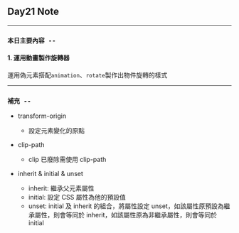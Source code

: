 ## **Day21 Note**

---

### `本日主要內容 --`

#### 1. 運用動畫製作旋轉器

運用偽元素搭配`animation`、`rotate`製作出物件旋轉的樣式

---

### **`補充 --`**

- transform-origin

  - 設定元素變化的原點

- clip-path

  - clip 已廢除需使用 clip-path

- inherit & initial & unset
  - inherit: 繼承父元素屬性
  - initial: 設定 CSS 屬性為他的預設值
  - unset: initial 及 inherit 的組合，將屬性設定 unset，如該屬性原預設為繼承屬性，則會等同於 inherit，如該屬性原為非繼承屬性，則會等同於 initial
